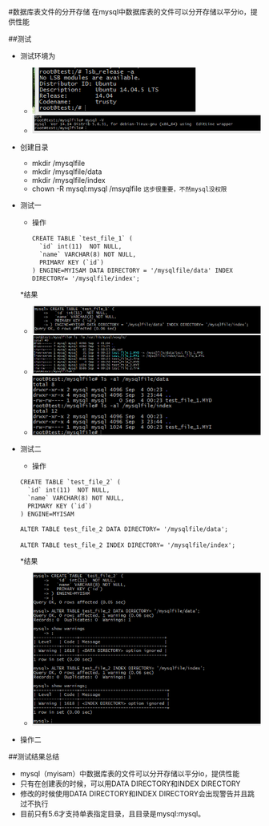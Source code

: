 #数据库表文件的分开存储
在mysql中数据库表的文件可以分开存储以平分io，提供性能

##测试
* 测试环境为
  * ![image](https://github.com/mywoogle/mysql-note/blob/master/image/1.png)
  * ![image](https://github.com/mywoogle/mysql-note/blob/master/image/3.png)
* 创建目录
    * mkdir /mysqlfile
    * mkdir /mysqlfile/data
    * mkdir /mysqlfile/index
    * chown -R mysql:mysql /msyqlfile   `这步很重要，不然mysql没权限`
    
* 测试一
    * 操作

        ```mysql
        CREATE TABLE `test_file_1` (
          `id` int(11)  NOT NULL,
          `name` VARCHAR(8) NOT NULL,
          PRIMARY KEY (`id`)
        ) ENGINE=MYISAM DATA DIRECTORY = '/mysqlfile/data' INDEX DIRECTORY= '/mysqlfile/index';
        ```
        
    *结果
     * ![image](https://github.com/mywoogle/mysql-note/blob/master/image/1/1.png)
     * ![image](https://github.com/mywoogle/mysql-note/blob/master/image/1/2.png)
     * ![image](https://github.com/mywoogle/mysql-note/blob/master/image/1/3.png)
    
    
* 测试二
    * 操作

    ```mysql
    CREATE TABLE `test_file_2` (
      `id` int(11)  NOT NULL,
      `name` VARCHAR(8) NOT NULL,
      PRIMARY KEY (`id`)
    ) ENGINE=MYISAM
    ```
    
    ```mysql
    ALTER TABLE test_file_2 DATA DIRECTORY= '/mysqlfile/data';
    
    ALTER TABLE test_file_2 INDEX DIRECTORY= '/mysqlfile/index';
    
    ```
    *结果
     * ![image](https://github.com/mywoogle/mysql-note/blob/master/image/2/2.png)

* 操作二

##测试结果总结
* mysql（myisam）中数据库表的文件可以分开存储以平分io，提供性能
* 只有在创建表的时候，可以用DATA DIRECTORY和INDEX DIRECTORY
* 修改的时候使用DATA DIRECTORY和INDEX DIRECTORY会出现警告并且跳过不执行
* 目前只有5.6才支持单表指定目录，且目录是mysql:mysql。
